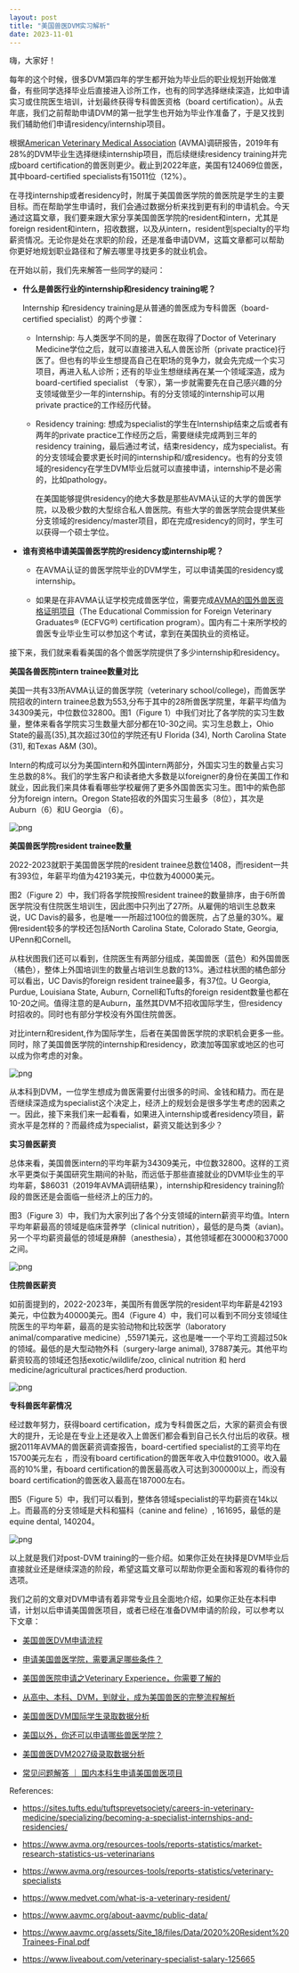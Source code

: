 ```yaml
---
layout: post
title: "美国兽医DVM实习解析"
date: 2023-11-01
---
```


嗨，大家好！

每年的这个时候，很多DVM第四年的学生都开始为毕业后的职业规划开始做准备，有些同学选择毕业后直接进入诊所工作，也有的同学选择继续深造，比如申请实习或住院医生培训，计划最终获得专科兽医资格（board certification）。从去年底，我们之前帮助申请DVM的第一批学生也开始为毕业作准备了，于是又找到我们辅助他们申请residency/internship项目。

根据[American Veterinary Medical Association](https://www.avma.org/education/center-for-veterinary-accreditation/accredited-veterinary-colleges) (AVMA)调研报告，2019年有28%的DVM毕业生选择继续internship项目，而后续继续residency training并完成board certification的兽医则更少。截止到2022年底，美国有124069位兽医，其中board-certified specialists有15011位（12%）。

在寻找internship或者residency时，附属于美国兽医学院的兽医院是学生的主要目标。而在帮助学生申请时，我们会通过数据分析来找到更有利的申请机会。今天通过这篇文章，我们要来跟大家分享美国兽医学院的resident和intern，尤其是foreign resident和intern，招收数据，以及从intern，resident到specialty的平均薪资情况。无论你是处在求职的阶段，还是准备申请DVM，这篇文章都可以帮助你更好地规划职业路径和了解去哪里寻找更多的就业机会。

在开始以前，我们先来解答一些同学的疑问：

+ **什么是兽医行业的internship和residency training呢？**

    Internship 和residency training是从普通的兽医成为专科兽医（board-certified specialist）的两个步骤：

    + Internship: 与人类医学不同的是，兽医在取得了Doctor of Veterinary Medicine学位之后，就可以直接进入私人兽医诊所（private practice)行医了。但也有的毕业生想提高自己在职场的竞争力，就会先完成一个实习项目，再进入私人诊所；还有的毕业生想继续再在某一个领域深造，成为board-certified specialist （专家），第一步就需要先在自己感兴趣的分支领域做至少一年的internship。有的分支领域的internship可以用private practice的工作经历代替。
    
    + Residency training: 想成为specialist的学生在Internship结束之后或者有两年的private practice工作经历之后，需要继续完成两到三年的residency training，最后通过考试，结束residency，成为specialist。有的分支领域会要求更长时间的internship和/或residency。也有的分支领域的residency在学生DVM毕业后就可以直接申请，internship不是必需的，比如pathology。
        
        在美国能够提供residency的绝大多数是那些AVMA认证的大学的兽医学院，以及极少数的大型综合私人兽医院。有些大学的兽医学院会提供某些分支领域的residency/master项目，即在完成residency的同时，学生可以获得一个硕士学位。
    

+ **谁有资格申请美国兽医学院的residency或internship呢？**

    + 在AVMA认证的兽医学院毕业的DVM学生，可以申请美国的residency或internship。

    + 如果是在非AVMA认证学校完成兽医学位，需要完成[AVMA的国外兽医资格证明项目](https://www.avma.org/education/ecfvg)（The Educational Commission for Foreign Veterinary Graduates® (ECFVG®) certification program）。国内有二十来所学校的兽医专业毕业生可以参加这个考试，拿到在美国执业的资格证。

接下来，我们就来看看美国的各个兽医学院提供了多少internship和residency。

**美国各兽医院intern trainee数量对比**

美国一共有33所AVMA认证的兽医学院（veterinary school/college)，而兽医学院招收的intern trainee总数为553,分布于其中的28所兽医学院里，年薪平均值为34309美元，中位数位32800。图1（Figure 1）中我们对比了各学院的实习生数量，整体来看各学院实习生数量大部分都在10-30之间。实习生总数上，Ohio State的最高(35),其次超过30位的学院还有U Florida (34), North Carolina State (31), 和Texas A&M (30)。

Intern的构成可以分为美国intern和外国intern两部分，外国实习生的数量占实习生总数的8%。我们的学生客户和读者绝大多数是以foreigner的身份在美国工作和就业，因此我们来具体看看哪些学校雇佣了更多外国兽医实习生。图1中的紫色部分为foreign intern。Oregon State招收的外国实习生最多（8位），其次是Auburn（6）和U Georgia （6）。


    
![png](/assets/images/2023-11-01-post-dvm-analytics_files/2023-11-01-post-dvm-analytics_4_0.png)
    


**美国兽医学院resident trainee数量**

2022-2023就职于美国兽医学院的resident trainee总数位1408，而resident一共有393位，年薪平均值为42193美元，中位数为40000美元。

图2（Figure 2）中，我们将各学院按照resident trainee的数量排序，由于6所兽医学院没有住院医生培训生，因此图中只列出了27所。从雇佣的培训生总数来说，UC Davis的最多，也是唯一一所超过100位的兽医院，占了总量的30%。雇佣resident较多的学校还包括North Carolina State, Colorado State, Georgia, UPenn和Cornell。

从柱状图我们还可以看到，住院医生有两部分组成，美国兽医（蓝色）和外国兽医（橘色），整体上外国培训生的数量占培训生总数的13%。通过柱状图的橘色部分可以看出，UC Davis的foreign resident trainee最多，有37位。U Georgia, Purdue, Louisiana State, Auburn, Cornell和Tufts的foreign resident数量也都在10-20之间。值得注意的是Auburn，虽然其DVM不招收国际学生，但residency时招收的。同时也有部分学校没有外国住院兽医。

对比intern和resident,作为国际学生，后者在美国兽医学院的求职机会更多一些。同时，除了美国兽医学院的internship和residency，欧澳加等国家或地区的也可以成为你考虑的对象。


    
![png](/assets/images/2023-11-01-post-dvm-analytics_files/2023-11-01-post-dvm-analytics_6_0.png)
    


从本科到DVM，一位学生想成为兽医需要付出很多的时间、金钱和精力。而在是否继续深造成为specialist这个决定上，经济上的规划会是很多学生考虑的因素之一。因此，接下来我们来一起看看，如果进入internship或者residency项目，薪资水平是怎样的？而最终成为specialist，薪资又能达到多少？

**实习兽医薪资**

总体来看，美国兽医intern的平均年薪为34309美元，中位数32800。这样的工资水平更类似于美国研究生期间的补贴，而远低于那些直接就业的DVM毕业生的平均年薪，$86031（2019年AVMA调研结果），internship和residency training阶段的兽医还是会面临一些经济上的压力的。

图3（Figure 3）中，我们为大家列出了各个分支领域的intern薪资平均值。Intern平均年薪最高的领域是临床营养学（clinical nutrition），最低的是鸟类（avian)。另一个平均薪资最低的领域是麻醉（anesthesia），其他领域都在30000和37000之间。


    
![png](/assets/images/2023-11-01-post-dvm-analytics_files/2023-11-01-post-dvm-analytics_8_0.png)
    


**住院兽医薪资**

如前面提到的，2022-2023年，美国所有兽医学院的resident平均年薪是42193美元，中位数为40000美元。图4（Figure 4）中，我们可以看到不同分支领域住院医生的平均年薪，最高的是实验动物和比较医学（laboratory animal/comparative medicine）,55971美元，这也是唯一一个平均工资超过50k的领域。最低的是大型动物外科（surgery-large animal), 37887美元。其他平均薪资较高的领域还包括exotic/wildlife/zoo, clinical nutrition 和 herd medicine/agricultural practices/herd production.



    
![png](/assets/images/2023-11-01-post-dvm-analytics_files/2023-11-01-post-dvm-analytics_10_0.png)
    


**专科兽医年薪情况**

经过数年努力，获得board certification，成为专科兽医之后，大家的薪资会有很大的提升，无论是在专业上还是收入上兽医们都会看到自己长久付出后的收获。根据2011年AVMA的兽医薪资调查报告，board-certified specialist的工资平均在15700美元左右 ，而没有board certification的兽医年收入中位数91000。收入最高的10%里，有board certification的兽医最高收入可达到300000以上，而没有board certification的兽医收入最高在187000左右。

图5（Figure 5）中，我们可以看到，整体各领域specialist的平均薪资在14k以上。而最高的分支领域是犬科和猫科（canine and feline）, 161695，最低的是equine dental, 140204。


    
![png](/assets/images/2023-11-01-post-dvm-analytics_files/2023-11-01-post-dvm-analytics_12_0.png)
    


以上就是我们对post-DVM training的一些介绍。如果你正处在抉择是DVM毕业后直接就业还是继续深造的阶段，希望这篇文章可以帮助你更全面和客观的看待你的选项。

我们之前的文章对DVM申请有着非常专业且全面地介绍，如果你正处在本科申请，计划以后申请美国兽医项目，或者已经在准备DVM申请的阶段，可以参考以下文章：

+ [美国兽医DVM申请流程](https://www.tessay.org/blog/2018/10/05/vmcas)

+ [申请美国兽医学院，需要满足哪些条件？](https://www.tessay.org/blog/2020/12/29/dvm-application)

+ [美国兽医院申请之Veterinary Experience，你需要了解的](https://www.tessay.org/blog/2022/04/18/veterinary-experience)

+ [从高中、本科、DVM，到就业，成为美国兽医的完整流程解析](https://www.tessay.org/blog/2023/03/20/dvm-whole-process)

+ [美国兽医DVM国际学生录取数据分析](https://tessay.org/blog/2022/11/28/dvm-international-admission-analytics)

+ [美国以外，你还可以申请哪些兽医学院？](https://tessay.org/blog/2023/07/18/vet-schools-outside-of-america)

+ [美国兽医DVM2027级录取数据分析](https://tessay.org/blog/2023/08/01/2027-DVM-Admission-Analytics)

+ [常见问题解答 ｜ 国内本科生申请美国兽医项目](https://tessay.org/blog/2023/04/09/dvm-foreign-applicants-faq)

References:

+ https://sites.tufts.edu/tuftsprevetsociety/careers-in-veterinary-medicine/specializing/becoming-a-specialist-internships-and-residencies/

+ https://www.avma.org/resources-tools/reports-statistics/market-research-statistics-us-veterinarians

+ https://www.avma.org/resources-tools/reports-statistics/veterinary-specialists

+ https://www.medvet.com/what-is-a-veterinary-resident/

+ https://www.aavmc.org/about-aavmc/public-data/

+ https://www.aavmc.org/assets/Site_18/files/Data/2020%20Resident%20Trainees-Final.pdf

+ https://www.liveabout.com/veterinary-specialist-salary-125665

